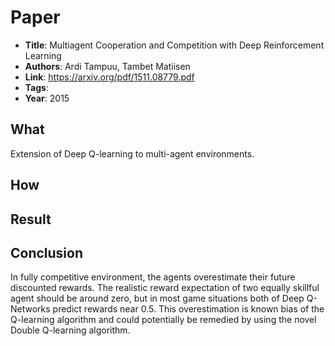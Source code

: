 # Paper

- **Title**: Multiagent Cooperation and Competition with Deep Reinforcement Learning
- **Authors**: Ardi Tampuu, Tambet Matiisen
- **Link**: https://arxiv.org/pdf/1511.08779.pdf
- **Tags**:
- **Year**: 2015

## What
Extension of Deep Q-learning to multi-agent environments.


## How

## Result



## Conclusion

In fully competitive environment, the agents overestimate their future discounted rewards. The realistic reward expectation of two equally skillful agent should be around zero, but  in most game situations both of Deep Q-Networks predict rewards near 0.5. This overestimation is known bias of the Q-learning algorithm and could potentially be remedied by using the novel Double Q-learning algorithm.



